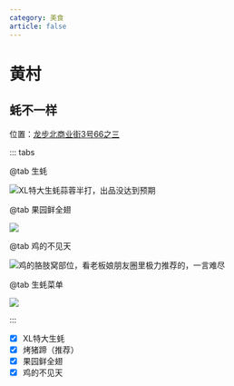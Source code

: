 ```yaml
---
category: 美食
article: false
---
```


# 黄村

## 蚝不一样

<span class="icon iconfont icon-locate"></span> 位置：<a href="https://ditu.amap.com/place/B0FFIZKPWU" target="_blank">龙步北商业街3号66之三</a>

::: tabs

@tab 生蚝

![XL特大生蚝蒜蓉半打，出品没达到预期](https://img.sherry4869.com/blog/life/food/guangzhou/th/hc/hbyy/img.jpg)

@tab 果园鲜全翅

![](https://img.sherry4869.com/blog/life/food/guangzhou/th/hc/hbyy/img_1.jpg)

@tab 鸡的不见天

![鸡的胳肢窝部位，看老板娘朋友圈里极力推荐的，一言难尽](https://img.sherry4869.com/blog/life/food/guangzhou/th/hc/hbyy/img_2.jpg)

@tab 生蚝菜单

![](https://img.sherry4869.com/blog/life/food/guangzhou/th/hc/hbyy/img_3.jpg)

:::

- [x] XL特大生蚝
- [x] 烤猪蹄（推荐）
- [x] 果园鲜全翅
- [x] 鸡的不见天